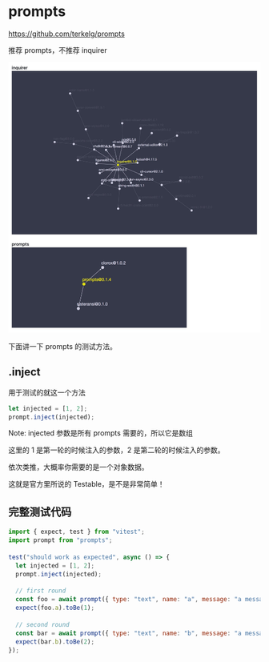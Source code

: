 # prompts

https://github.com/terkelg/prompts

推荐 prompts，不推荐 inquirer

![](./compare.jpeg)

下面讲一下 prompts 的测试方法。

## .inject

用于测试的就这一个方法

```js
let injected = [1, 2];
prompt.inject(injected);
```

Note: injected 参数是所有 prompts 需要的，所以它是数组

这里的 1 是第一轮的时候注入的参数，2 是第二轮的时候注入的参数。

依次类推，大概率你需要的是一个对象数据。

这就是官方里所说的 Testable，是不是非常简单！

## 完整测试代码

```js
import { expect, test } from "vitest";
import prompt from "prompts";

test("should work as expected", async () => {
  let injected = [1, 2];
  prompt.inject(injected);

  // first round
  const foo = await prompt({ type: "text", name: "a", message: "a message" });
  expect(foo.a).toBe(1);

  // second round
  const bar = await prompt({ type: "text", name: "b", message: "a message" });
  expect(bar.b).toBe(2);
});
```
